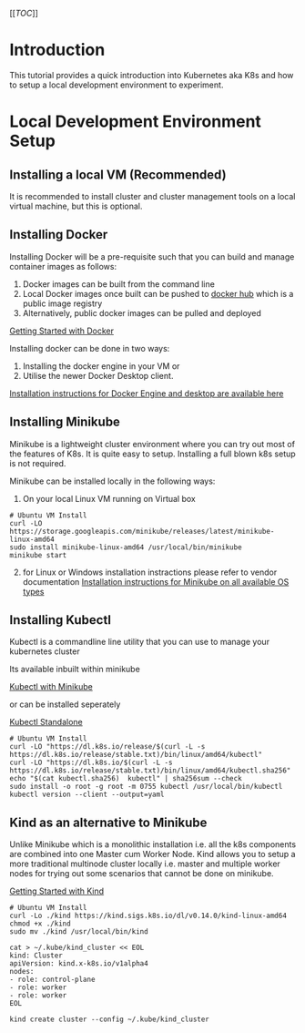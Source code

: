 [[_TOC_]]

# Introduction
This tutorial provides a quick introduction into Kubernetes aka K8s and how to setup a local development environment to experiment.

# Local Development Environment Setup

## Installing a local VM (Recommended)
It is recommended to install cluster and cluster management tools on a local virtual machine, but this is optional.

## Installing Docker
Installing Docker will be a pre-requisite such that you can build and manage container images as follows:
1. Docker images can be built from the command line
1. Local Docker images once built can be pushed to [docker hub](https://hub.docker.com/) which is a public image registry
1. Alternatively, public docker images can be pulled and deployed

[Getting Started with Docker](https://www.docker.com/get-started/)

Installing docker can be done in two ways:

1. Installing the docker engine in your VM or 
1. Utilise the newer Docker Desktop client.

[Installation instructions for Docker Engine and desktop are available here](https://docs.docker.com/engine/install/)

## Installing Minikube
Minikube is a lightweight cluster environment where you can try out most of the features of K8s. It is quite easy to setup. Installing a full blown k8s setup is not required.

Minikube can be installed locally in the following ways:
1. On your local Linux VM running on Virtual box

``` 
# Ubuntu VM Install
curl -LO https://storage.googleapis.com/minikube/releases/latest/minikube-linux-amd64
sudo install minikube-linux-amd64 /usr/local/bin/minikube
minikube start
```

2. for Linux or Windows installation instractions please refer to vendor documentation
[Installation instructions for Minikube on all available OS types](https://minikube.sigs.k8s.io/docs/start/)

## Installing Kubectl

Kubectl is a commandline line utility that you can use to manage your kubernetes cluster

Its available inbuilt within minikube 

[Kubectl with Minikube](https://minikube.sigs.k8s.io/docs/handbook/kubectl/)

or can be installed seperately

[Kubectl Standalone](https://kubernetes.io/docs/tasks/tools/)

``` 
# Ubuntu VM Install
curl -LO "https://dl.k8s.io/release/$(curl -L -s https://dl.k8s.io/release/stable.txt)/bin/linux/amd64/kubectl"
curl -LO "https://dl.k8s.io/$(curl -L -s https://dl.k8s.io/release/stable.txt)/bin/linux/amd64/kubectl.sha256"
echo "$(cat kubectl.sha256)  kubectl" | sha256sum --check
sudo install -o root -g root -m 0755 kubectl /usr/local/bin/kubectl
kubectl version --client --output=yaml
```

## Kind as an alternative to Minikube

Unlike Minikube which is a monolithic installation i.e. all the k8s components are combined into one Master cum Worker Node. Kind allows you to setup a more traditional multinode cluster locally i.e. master and multiple worker nodes for trying out some scenarios that cannot be done on minikube.

[Getting Started with Kind](https://kind.sigs.k8s.io/docs/user/quick-start/)

``` 
# Ubuntu VM Install
curl -Lo ./kind https://kind.sigs.k8s.io/dl/v0.14.0/kind-linux-amd64
chmod +x ./kind
sudo mv ./kind /usr/local/bin/kind

cat > ~/.kube/kind_cluster << EOL
kind: Cluster
apiVersion: kind.x-k8s.io/v1alpha4
nodes:
- role: control-plane
- role: worker
- role: worker
EOL

kind create cluster --config ~/.kube/kind_cluster
```